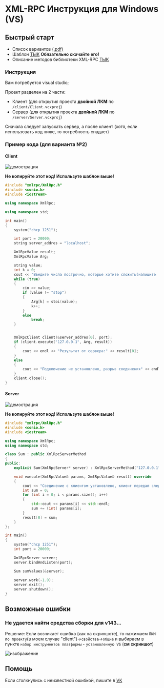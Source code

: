 # XML-RPC Инструкция для Windows (VS)

## Быстрый старт
- Список вариантов [(.pdf)](../XML-RPC_Problems.pdf)
- Шаблон [ТЫК](https://drive.google.com/file/d/1EKvI1MK7Iredsp6ndBFQkcPi6y7zO_Zy/view?usp=sharing) **Обязательно скачайте его!**
- Описание методов библиотеки XML-RPC [ТЫК](http://xmlrpcpp.sourceforge.net/doc/classXmlRpc_1_1XmlRpcServer.html)

### Инструкция
Вам потребуется visual studio;

Проект разделен на 2 части:
- Клиент (для открытия проекта **двойной ЛКМ** по `/client/Client.vcxproj`)
- Сервер (для открытия проекта **двойной ЛКМ** по `/server/Server.vcxproj`)

Сначала следует запускать сервер, а после клиент (хотя, если использовать код ниже, то потребность спадает)

### Пример кода (для варианта №2)

#### Client

![демострация](https://user-images.githubusercontent.com/76239707/169651891-2fbedd80-4ab6-477a-b651-028d2700d882.png)

**Не копируйте этот код! Используте шаблон выше!**

```C++
#include "xmlrpc/XmlRpc.h"
#include <conio.h>
#include <iostream>

using namespace XmlRpc;

using namespace std;

int main()
{
	system("chcp 1251");

	int port = 20000;
	string server_addres = "localhost";

	XmlRpcValue result;
	XmlRpcValue Arg;

	string value;
	int k = 0;
	cout << "Введите числа построчно, которые хотите сложить(напишите 'stop' для остановки): " << endl;
	while (true)
	{
		cin >> value;
		if (value != "stop")
		{
			Arg[k] = stoi(value);
			k++;
		}
		else
			break;
	}


	XmlRpcClient client(&server_addres[0], port);
	if (client.execute("127.0.0.1", Arg, result))
	{
		cout << endl << "Результат от сервера:" << result[0];
	}
	else 
	{
		cout << "Подключение не установлено, разрыв соединения" << endl;
	}
	client.close();
}
```

#### Server

![демострация](https://user-images.githubusercontent.com/76239707/169651928-e6ba3b81-6d19-4ac4-90ad-2b1bf15f8d6d.png)

**Не копируйте этот код! Используте шаблон выше!**

```C++
#include "xmlrpc/XmlRpc.h"
#include <conio.h>
#include <iostream>

using namespace XmlRpc;
using namespace std;

class Sum : public XmlRpcServerMethod 
{ 
public:
    explicit Sum(XmlRpcServer* server) : XmlRpcServerMethod("127.0.0.1", server) {} 

    void execute(XmlRpcValue& params, XmlRpcValue& result) override 
    {
        cout << "Соединение с клиентом установлено, клиент передал следующие параметры:" << std::endl;
        int sum = 0;
        for (int i = 0; i < params.size(); i++)
        {
            std::cout << params[i] << std::endl;
            sum += (int) params[i];
        }
        result[0] = sum;
    }
};

int main() 
{ 
    system("chcp 1251");
    int port = 20000; 

    XmlRpcServer server;
    server.bindAndListen(port);

    Sum sumValues(&server);
  
    server.work(-1.0);
    server.exit();
    server.shutdown();
}
```

## Возможные ошибки

### Не удается найти средства сборки для v143...
Решение:
Если возникает ошибка (как на скриншоте), то нажимаем `ПКМ по проекту`(в моем случае "client")->`свойства`->`общие` и выбираем в пункте `набор инструментов платформы` - `установленную VS` (**см скриншот**)

![изображение](https://user-images.githubusercontent.com/76239707/169651993-ce509af3-c099-4df0-96a8-71782d515cdc.png)

## Помощь

Если столкнулись с неизвестной ошибкой, пишите в [VK](https://vk.com/jkearnsl)

